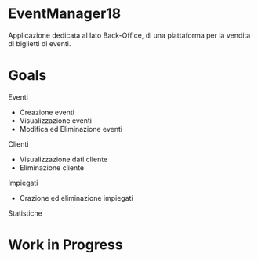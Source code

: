 # EventManager18

Applicazione dedicata al lato Back-Office, di una piattaforma per la vendita di biglietti di eventi.

# Goals
Eventi
- Creazione eventi
- Visualizzazione eventi
- Modifica ed Eliminazione eventi

Clienti
- Visualizzazione dati cliente
- Eliminazione cliente

Impiegati
- Crazione ed eliminazione impiegati

Statistiche

# Work in Progress 